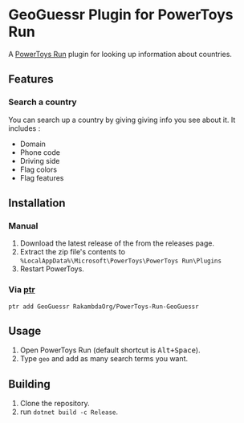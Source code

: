 # GeoGuessr Plugin for PowerToys Run

A [PowerToys Run](https://aka.ms/PowerToysOverview_PowerToysRun) plugin for looking up information about countries.

## Features

### Search a country

You can search up a country by giving giving info you see about it. It includes : 
* Domain
* Phone code
* Driving side
* Flag colors
* Flag features

## Installation

### Manual

1. Download the latest release of the from the releases page.
2. Extract the zip file's contents to `%LocalAppData%\Microsoft\PowerToys\PowerToys Run\Plugins`
3. Restart PowerToys.

### Via [ptr](https://github.com/8LWXpg/ptr)

```shell
ptr add GeoGuessr RakambdaOrg/PowerToys-Run-GeoGuessr
```

## Usage

1. Open PowerToys Run (default shortcut is <kbd>Alt+Space</kbd>).
2. Type `geo` and add as many search terms you want.

## Building

1. Clone the repository.
2. run `dotnet build -c Release`.
